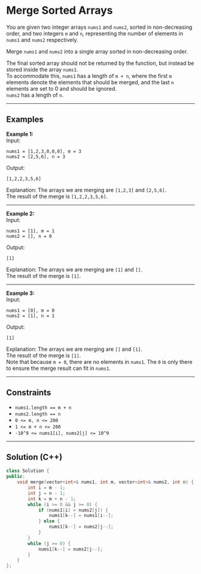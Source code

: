 # Merge Sorted Arrays

You are given two integer arrays `nums1` and `nums2`, sorted in non-decreasing order, and two integers `m` and `n`, representing the number of elements in `nums1` and `nums2` respectively.

Merge `nums1` and `nums2` into a single array sorted in non-decreasing order.

The final sorted array should not be returned by the function, but instead be stored inside the array `nums1`.  
To accommodate this, `nums1` has a length of `m + n`, where the first `m` elements denote the elements that should be merged, and the last `n` elements are set to 0 and should be ignored.  
`nums2` has a length of `n`.

---

## Examples

**Example 1:**  
Input:  
```
nums1 = [1,2,3,0,0,0], m = 3  
nums2 = [2,5,6], n = 3
```
Output:  
```
[1,2,2,3,5,6]
```
Explanation: The arrays we are merging are `[1,2,3]` and `[2,5,6]`.  
The result of the merge is `[1,2,2,3,5,6]`.

---

**Example 2:**  
Input:  
```
nums1 = [1], m = 1  
nums2 = [], n = 0
```
Output:  
```
[1]
```
Explanation: The arrays we are merging are `[1]` and `[]`.  
The result of the merge is `[1]`.

---

**Example 3:**  
Input:  
```
nums1 = [0], m = 0  
nums2 = [1], n = 1
```
Output:  
```
[1]
```
Explanation: The arrays we are merging are `[]` and `[1]`.  
The result of the merge is `[1]`.  
Note that because `m = 0`, there are no elements in `nums1`. The `0` is only there to ensure the merge result can fit in `nums1`.

---

## Constraints

- `nums1.length == m + n`  
- `nums2.length == n`  
- `0 <= m, n <= 200`  
- `1 <= m + n <= 200`  
- `-10^9 <= nums1[i], nums2[j] <= 10^9`  

---

## Solution (C++)

```cpp
class Solution {
public:
    void merge(vector<int>& nums1, int m, vector<int>& nums2, int n) {
        int i = m - 1;   
        int j = n - 1;   
        int k = m + n - 1; 
        while (i >= 0 && j >= 0) {
            if (nums1[i] > nums2[j]) {
                nums1[k--] = nums1[i--];
            } else {
                nums1[k--] = nums2[j--];
            }
        }
        while (j >= 0) {
            nums1[k--] = nums2[j--];
        }
    }
};
```

